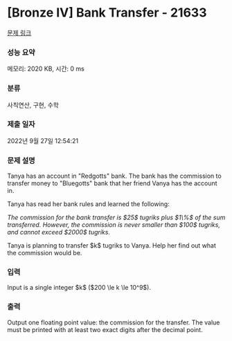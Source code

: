 # [Bronze IV] Bank Transfer - 21633 

[문제 링크](https://www.acmicpc.net/problem/21633) 

### 성능 요약

메모리: 2020 KB, 시간: 0 ms

### 분류

사칙연산, 구현, 수학

### 제출 일자

2022년 9월 27일 12:54:21

### 문제 설명

<p>Tanya has an account in "Redgotts" bank. The bank has the commission to transfer money to "Bluegotts" bank that her friend Vanya has the account in.</p>

<p>Tanya has read her bank rules and learned the following:</p>

<p><em>The commission for the bank transfer is $25$ tugriks plus $1\%$ of the sum transferred. However, the commission is never smaller than $100$ tugriks, and cannot exceed $2000$ tugriks.</em></p>

<p>Tanya is planning to transfer $k$ tugriks to Vanya. Help her find out what the commission would be.</p>

### 입력 

 <p>Input is a single integer $k$ ($200 \le k \le 10^9$).</p>

### 출력 

 <p>Output one floating point value: the commission for the transfer. The value must be printed with at least two exact digits after the decimal point.</p>


